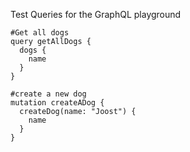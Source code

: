 Test Queries for the GraphQL playground

```
#Get all dogs
query getAllDogs {
  dogs {
    name
  }
}

#create a new dog
mutation createADog {
  createDog(name: "Joost") {
    name
  }
}
```
